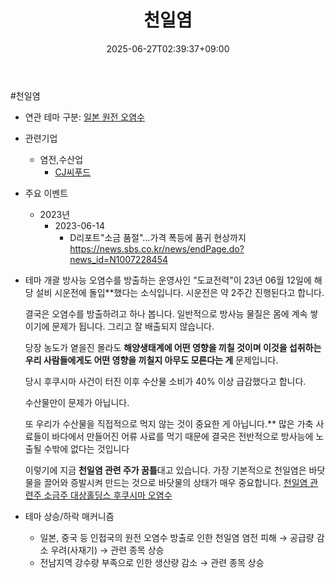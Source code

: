 ﻿---
title: "천일염"
date: 2025-06-27T02:39:37+09:00
lastmod: 2025-06-27T02:39:37+09:00
type: docs
sidebar:
  open: true
weight: 4
---
<div style="display:none">
  <meta property="article:published_time" content="2025-06-26T17:39:37Z" />
  <meta property="article:modified_time" content="2025-06-26T17:39:37Z" />
</div>
#천일염

- 연관 테마 구분: [일본 원전 오염수](/industry-study/일본-원전-오염수/)

- 관련기업
	- 염전,수산업
		- [CJ씨푸드](/industry-study/cj씨푸드/)

- 주요 이벤트
	- 2023년
		- 2023-06-14
			- D리포트"소금 품절"…가격 폭등에 품귀 현상까지  https://news.sbs.co.kr/news/endPage.do?news_id=N1007228454

- 테마 개괄
	방사능 오염수를 방출하는 운영사인 "도쿄전력"이 23년 06월 12일에 해당 설비 시운전에 돌입**했다는 소식입니다. 시운전은 약 2주간 진행된다고 합니다.
	
	결국은 오염수를 방출하려고 하나 봅니다. 일반적으로 방사능 물질은 몸에 계속 쌓이기에 문제가 됩니다. 그리고 잘 배출되지 않습니다.
	
	당장 농도가 옅을진 몰라도 **해양생태계에 어떤 영향을 끼칠 것이며 이것을 섭취하는 우리 사람들에게도 어떤 영향을 끼칠지 아무도 모른다는 게** 문제입니다.
	
	당시 후쿠시마 사건이 터진 이후 수산물 소비가 40% 이상 급감했다고 합니다. 
	
	수산물만이 문제가 아닙니다.
	
	또 우리가 수산물을 직접적으로 먹지 않는 것이 중요한 게 아닙니다.** 많은 가축 사료들이 바다에서 만들어진 어류 사료를 먹기 때문에 결국은 전반적으로 방사능에 노출될 수밖에 없다는 것입니다
	
	이렇기에 지금 **천일염 관련 주가 꿈틀**대고 있습니다. 가장 기본적으로 천일염은 바닷물을 끌어와 증발시켜 만드는 것으로 바닷물의 상태가 매우 중요합니다.
	[천일염 관련주 소금주 대상홀딩스 후쿠시마 오염수](https://blog.naver.com/bss2062/223127185161)

- 테마 상승/하락 매커니즘
	- 일본, 중국 등 인접국의 원전 오염수 방출로 인한 천일염 염전 피해 → 공급량 감소 우려(사재기) → 관련 종목 상승
	- 전남지역 강수량 부족으로 인한 생산량 감소 → 관련 종목 상승
